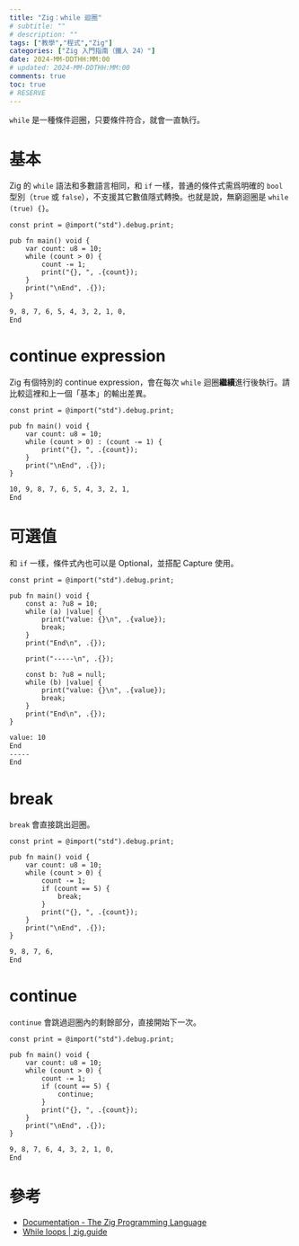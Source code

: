 ```yaml
---
title: "Zig：while 迴圈"
# subtitle: ""
# description: ""
tags: ["教學","程式","Zig"]
categories: ["Zig 入門指南（鐵人 24）"]
date: 2024-MM-DDTHH:MM:00
# updated: 2024-MM-DDTHH:MM:00
comments: true
toc: true
# RESERVE
---
```


`while` 是一種條件迴圈，只要條件符合，就會一直執行。

<!-- more -->

# 基本

Zig 的 `while` 語法和多數語言相同，和 `if` 一樣，普通的條件式需爲明確的 `bool` 型別（`true` 或 `false`），不支援其它數值隱式轉換。也就是說，無窮迴圈是 `while (true) {}`。

```zig
const print = @import("std").debug.print;

pub fn main() void {
    var count: u8 = 10;
    while (count > 0) {
        count -= 1;
        print("{}, ", .{count});
    }
    print("\nEnd", .{});
}
```

```bash
9, 8, 7, 6, 5, 4, 3, 2, 1, 0,
End
```

# continue expression

Zig 有個特別的 continue expression，會在每次 `while` 迴圈**繼續**進行後執行。請比較這裡和上一個「基本」的輸出差異。

```zig
const print = @import("std").debug.print;

pub fn main() void {
    var count: u8 = 10;
    while (count > 0) : (count -= 1) {
        print("{}, ", .{count});
    }
    print("\nEnd", .{});
}
```

```bash
10, 9, 8, 7, 6, 5, 4, 3, 2, 1,
End
```

# 可選值

和 `if` 一樣，條件式內也可以是 Optional，並搭配 Capture 使用。

```zig
const print = @import("std").debug.print;

pub fn main() void {
    const a: ?u8 = 10;
    while (a) |value| {
        print("value: {}\n", .{value});
        break;
    }
    print("End\n", .{});

    print("-----\n", .{});

    const b: ?u8 = null;
    while (b) |value| {
        print("value: {}\n", .{value});
        break;
    }
    print("End\n", .{});
}
```

```bash
value: 10
End
-----
End
```

# break

`break` 會直接跳出迴圈。

```zig
const print = @import("std").debug.print;

pub fn main() void {
    var count: u8 = 10;
    while (count > 0) {
        count -= 1;
        if (count == 5) {
            break;
        }
        print("{}, ", .{count});
    }
    print("\nEnd", .{});
}
```

```bash
9, 8, 7, 6,
End
```

# continue

`continue` 會跳過迴圈內的剩餘部分，直接開始下一次。

```zig
const print = @import("std").debug.print;

pub fn main() void {
    var count: u8 = 10;
    while (count > 0) {
        count -= 1;
        if (count == 5) {
            continue;
        }
        print("{}, ", .{count});
    }
    print("\nEnd", .{});
}
```

```bash
9, 8, 7, 6, 4, 3, 2, 1, 0,
End
```

# 參考

- [Documentation - The Zig Programming Language](https://ziglang.org/documentation/0.13.0/#while)
- [While loops | zig.guide](https://zig.guide/language-basics/while-loops)
